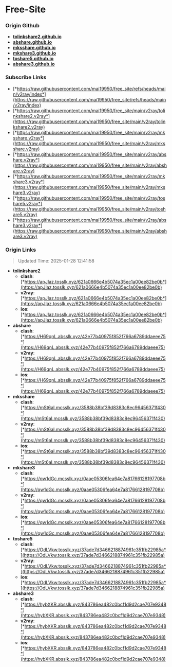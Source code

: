 # Free-Site

### Origin Github

- [**tolinkshare2.github.io**](https://github.com/tolinkshare2/tolinkshare2.github.io)
- [**abshare.github.io**](https://github.com/abshare/abshare.github.io)
- [**mksshare.github.io**](https://github.com/mksshare/mksshare.github.io)
- [**mkshare3.github.io**](https://github.com/mkshare3/mkshare3.github.io)
- [**toshare5.github.io**](https://github.com/toshare5/toshare5.github.io)
- [**abshare3.github.io**](https://github.com/abshare3/abshare3.github.io)

### Subscribe Links

- [*https://raw.githubusercontent.com/mai19950/free_site/refs/heads/main/v2ray/index*](https://raw.githubusercontent.com/mai19950/free_site/refs/heads/main/v2ray/index)
- [*https://raw.githubusercontent.com/mai19950/free_site/main/v2ray/tolinkshare2.v2ray*](https://raw.githubusercontent.com/mai19950/free_site/main/v2ray/tolinkshare2.v2ray)
- [*https://raw.githubusercontent.com/mai19950/free_site/main/v2ray/mksshare.v2ray*](https://raw.githubusercontent.com/mai19950/free_site/main/v2ray/mksshare.v2ray)
- [*https://raw.githubusercontent.com/mai19950/free_site/main/v2ray/abshare.v2ray*](https://raw.githubusercontent.com/mai19950/free_site/main/v2ray/abshare.v2ray)
- [*https://raw.githubusercontent.com/mai19950/free_site/main/v2ray/mkshare3.v2ray*](https://raw.githubusercontent.com/mai19950/free_site/main/v2ray/mkshare3.v2ray)
- [*https://raw.githubusercontent.com/mai19950/free_site/main/v2ray/toshare5.v2ray*](https://raw.githubusercontent.com/mai19950/free_site/main/v2ray/toshare5.v2ray)
- [*https://raw.githubusercontent.com/mai19950/free_site/main/v2ray/abshare3.v2ray*](https://raw.githubusercontent.com/mai19950/free_site/main/v2ray/abshare3.v2ray)

### Origin Links

> Updated Time: 2025-01-28 12:41:58

- **tolinkshare2**
  - **clash**: [*https://apJIaz.tosslk.xyz/621a0666e4b5074a35ec1a00ee82be0b*](https://apJIaz.tosslk.xyz/621a0666e4b5074a35ec1a00ee82be0b)
  - **v2ray**: [*https://apJIaz.tosslk.xyz/621a0666e4b5074a35ec1a00ee82be0b*](https://apJIaz.tosslk.xyz/621a0666e4b5074a35ec1a00ee82be0b)
  - **ios**: [*https://apJIaz.tosslk.xyz/621a0666e4b5074a35ec1a00ee82be0b*](https://apJIaz.tosslk.xyz/621a0666e4b5074a35ec1a00ee82be0b)
- **abshare**
  - **clash**: [*https://H69qnL.absslk.xyz/42e77b40975f852f766a6789ddaeee75*](https://H69qnL.absslk.xyz/42e77b40975f852f766a6789ddaeee75)
  - **v2ray**: [*https://H69qnL.absslk.xyz/42e77b40975f852f766a6789ddaeee75*](https://H69qnL.absslk.xyz/42e77b40975f852f766a6789ddaeee75)
  - **ios**: [*https://H69qnL.absslk.xyz/42e77b40975f852f766a6789ddaeee75*](https://H69qnL.absslk.xyz/42e77b40975f852f766a6789ddaeee75)
- **mksshare**
  - **clash**: [*https://mSt6aI.mcsslk.xyz/3588b38bf39d8383c8ec96456371f430*](https://mSt6aI.mcsslk.xyz/3588b38bf39d8383c8ec96456371f430)
  - **v2ray**: [*https://mSt6aI.mcsslk.xyz/3588b38bf39d8383c8ec96456371f430*](https://mSt6aI.mcsslk.xyz/3588b38bf39d8383c8ec96456371f430)
  - **ios**: [*https://mSt6aI.mcsslk.xyz/3588b38bf39d8383c8ec96456371f430*](https://mSt6aI.mcsslk.xyz/3588b38bf39d8383c8ec96456371f430)
- **mkshare3**
  - **clash**: [*https://qw1dGc.mcsslk.xyz/0aae05306fea64e7a81766128197708b*](https://qw1dGc.mcsslk.xyz/0aae05306fea64e7a81766128197708b)
  - **v2ray**: [*https://qw1dGc.mcsslk.xyz/0aae05306fea64e7a81766128197708b*](https://qw1dGc.mcsslk.xyz/0aae05306fea64e7a81766128197708b)
  - **ios**: [*https://qw1dGc.mcsslk.xyz/0aae05306fea64e7a81766128197708b*](https://qw1dGc.mcsslk.xyz/0aae05306fea64e7a81766128197708b)
- **toshare5**
  - **clash**: [*https://OdLVkw.tosslk.xyz/37ade7d3466218874961c351fb22985a*](https://OdLVkw.tosslk.xyz/37ade7d3466218874961c351fb22985a)
  - **v2ray**: [*https://OdLVkw.tosslk.xyz/37ade7d3466218874961c351fb22985a*](https://OdLVkw.tosslk.xyz/37ade7d3466218874961c351fb22985a)
  - **ios**: [*https://OdLVkw.tosslk.xyz/37ade7d3466218874961c351fb22985a*](https://OdLVkw.tosslk.xyz/37ade7d3466218874961c351fb22985a)
- **abshare3**
  - **clash**: [*https://hybXKR.absslk.xyz/843786ea482c0bcf1d9d2cae707e9348*](https://hybXKR.absslk.xyz/843786ea482c0bcf1d9d2cae707e9348)
  - **v2ray**: [*https://hybXKR.absslk.xyz/843786ea482c0bcf1d9d2cae707e9348*](https://hybXKR.absslk.xyz/843786ea482c0bcf1d9d2cae707e9348)
  - **ios**: [*https://hybXKR.absslk.xyz/843786ea482c0bcf1d9d2cae707e9348*](https://hybXKR.absslk.xyz/843786ea482c0bcf1d9d2cae707e9348)
